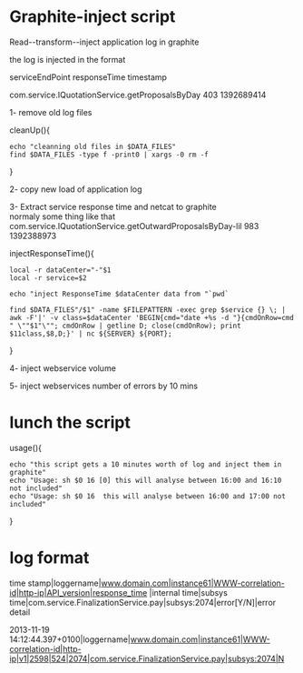 Graphite-inject script
==================
Read--transform--inject application log in graphite

the log is injected in the format

serviceEndPoint     responseTime        timestamp

com.service.IQuotationService.getProposalsByDay 403 1392689414


1- remove old log files                                                                                               

cleanUp(){

    echo "cleanning old files in $DATA_FILES"
    find $DATA_FILES -type f -print0 | xargs -0 rm -f
}


2- copy new load of application log 

3- Extract service response time and netcat to graphite                                                                                                                              
 normaly some thing like that                                                                                                           com.service.IQuotationService.getOutwardProposalsByDay-lil 983 1392388973                                                                                                         

injectResponseTime(){

    local -r dataCenter="-"$1
    local -r service=$2

    echo "inject ResponseTime $dataCenter data from "`pwd`

    find $DATA_FILES"/$1" -name $FILEPATTERN -exec grep $service {} \; | awk -F'|' -v class=$dataCenter 'BEGIN{cmd="date +%s -d "}{cmdOnRow=cmd " \""$1"\""; cmdOnRow | getline D; close(cmdOnRow); print $11class,$8,D;}' | nc ${SERVER} ${PORT};

}


4- inject webservice volume 

5- inject webservices number of errors by 10 mins


lunch the script
=========================

usage(){

    echo "this script gets a 10 minutes worth of log and inject them in graphite"
    echo "Usage: sh $0 16 [0] this will analyse between 16:00 and 16:10 not included"
    echo "Usage: sh $0 16  this will analyse between 16:00 and 17:00 not included"
}


log format
=====================

time stamp|loggername|www.domain.com|instance61|WWW-correlation-id|http-ip|API_version|response_time |internal time|subsys time|com.service.FinalizationService.pay|subsys:2074|error[Y/N]|error detail

2013-11-19 14:12:44.397+0100|loggername|www.domain.com|instance61|WWW-correlation-id|http-ip|v1|2598|524|2074|com.service.FinalizationService.pay|subsys:2074|N




